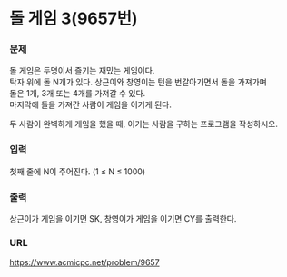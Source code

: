# 돌 게임 3\(9657번\)

### 문제

돌 게임은 두명이서 즐기는 재밌는 게임이다.   
탁자 위에 돌 N개가 있다. 상근이와 창영이는 턴을 번갈아가면서 돌을 가져가며   
돌은 1개, 3개 또는 4개를 가져갈 수 있다.   
마지막에 돌을 가져간 사람이 게임을 이기게 된다.

두 사람이 완벽하게 게임을 했을 때, 이기는 사람을 구하는 프로그램을 작성하시오.
     

### 입력

첫째 줄에 N이 주어진다.  \(1 ≤ N ≤ 1000\)


### 출력

상근이가 게임을 이기면 SK, 창영이가 게임을 이기면 CY를 출력한다.


### URL

https://www.acmicpc.net/problem/9657